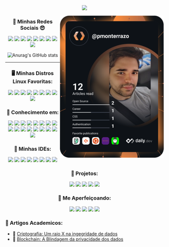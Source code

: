 <div align="center">
  <img src="https://i.imgur.com/etkRm5o.gif">
  
  
<a href="https://app.daily.dev/pmonterrazo"><img src="https://github.com/pmonterrazo/pmonterrazo/blob/main/devcard.svg" width="330" align="right" alt="Philipe Monterrazo's Dev Card"/></a>

<div align="center"> 

 ### 💬 Minhas Redes Sociais 😎
 
[<img src="https://img.shields.io/badge/linkedin-%230077B5.svg?&style=for-the-badge&logo=linkedin&logoColor=white" />](https://www.linkedin.com/in/pmonterrazo/) 
[<img src = "https://img.shields.io/badge/Microsoft_Outlook-0078D4?style=for-the-badge&logo=microsoft-outlook&logoColor=white">](mailto:philipemonterrazo@outlook.com)
[<img src = "https://img.shields.io/badge/ProtonMail-8B89CC?style=for-the-badge&logo=protonmail&logoColor=white">](mailto:pmonterrazo.dev@protonmail.com)
[<img src="https://img.shields.io/badge/Gmail-D14836?style=for-the-badge&logo=gmail&logoColor=white" />](mailto:pmonterrazo.dev@gmail.com) 
[<img src = "https://img.shields.io/badge/Telegram-2CA5E0?style=for-the-badge&logo=telegram&logoColor=white">](https://t.me/pmonterrazo)
[<img src = "https://img.shields.io/badge/icq_new-black?style=for-the-badge&logo=icq&logolColor=42F425">](https://icq.im/pmonterrazo)
[<img src="https://img.shields.io/badge/medium-%2312100E.svg?&style=for-the-badge&logo=medium&logoColor=white" />](https://medium.com/pmonterrazo) 
[<img src = "https://img.shields.io/badge/instagram-%23E4405F.svg?&style=for-the-badge&logo=instagram&logoColor=white">](https://www.instagram.com/philipe.monterrazzo/)
[<img src = "https://img.shields.io/badge/Buy_Me_A_Coffee-FFDD00?style=for-the-badge&logo=buy-me-a-coffee&logoColor=black">](https://nubank.com.br/pagar/1imwjo/VKeok90AsV)
  
</div>

  </div>

<div align="center">
  
![Anurag's GitHub stats](https://github-readme-stats.vercel.app/api?username=pmonterrazo&anuraghazra&show_icons=true&theme=radical)
  
</div>
  
  
<hr>


<div align="center">
   
### 🖥️ Minhas Distros Linux Favoritas:

[<img src = "https://img.shields.io/badge/Debian-A81D33?style=for-the-badge&logo=debian&logoColor=white">](https://www.debian.org/index.pt.html)
[<img src = "https://img.shields.io/badge/Deepin-007CFF?style=for-the-badge&logo=deepin&logoColor=white">](https://www.deepin.org/index/en)
[<img src = "https://img.shields.io/badge/Fedora-294172?style=for-the-badge&logo=fedora&logoColor=white">](https://getfedora.org/pt_BR/)
[<img src = "https://img.shields.io/badge/Kali_Linux-557C94?style=for-the-badge&logo=kali-linux&logoColor=white">](https://www.kali.org/)
[<img src = "https://img.shields.io/badge/manjaro-35BF5C?style=for-the-badge&logo=manjaro&logoColor=white">](https://manjaro.org/)
[<img src = "https://img.shields.io/badge/Pop!_OS-48B9C7?style=for-the-badge&logo=Pop!_OS&logoColor=white">](https://pop.system76.com/)
[<img src = "https://img.shields.io/badge/Red%20Hat-EE0000?style=for-the-badge&logo=redhat&logoColor=white">](https://www.redhat.com/pt-br)
[<img src = "https://img.shields.io/badge/SUSE-0C322C?style=for-the-badge&logo=SUSE&logoColor=white">](https://www.opensuse.org/)
[<img src = "https://img.shields.io/badge/Ubuntu-E95420?style=for-the-badge&logo=ubuntu&logoColor=white">](https://ubuntu.com/download)

</div>
  

<div align="center">
  
### 👾 Conhecimento em:
  
<img src="https://img.shields.io/badge/Java-ED8B00?style=for-the-badge&logo=java&logoColor=white"/>
<img src="https://img.shields.io/badge/Kotlin-0095D5?&style=for-the-badge&logo=kotlin&logoColor=white"/>
<img src="https://img.shields.io/badge/Node.js-43853D?style=for-the-badge&logo=node.js&logoColor=white"/>
<img src="https://img.shields.io/badge/JavaScript-F7DF1E?style=for-the-badge&logo=javascript&logoColor=black"/>
<img src="https://img.shields.io/badge/Python-3776AB?style=for-the-badge&logo=python&logoColor=white"/>
<img src="https://img.shields.io/badge/Shell_Script-121011?style=for-the-badge&logo=gnu-bash&logoColor=white"/>
<img src="https://img.shields.io/badge/CSS3-1572B6?style=for-the-badge&logo=css3&logoColor=white"/>
<img src="https://img.shields.io/badge/HTML5-E34F26?style=for-the-badge&logo=html5&logoColor=white"/>
<img src="https://img.shields.io/badge/Bootstrap-563D7C?style=for-the-badge&logo=bootstrap&logoColor=white"/>
<img src="https://img.shields.io/badge/MySQL-00000F?style=for-the-badge&logo=mysql&logoColor=white"/>
<img src="https://img.shields.io/badge/PostgreSQL-316192?style=for-the-badge&logo=postgresql&logoColor=white"/>
<img src="https://img.shields.io/badge/MongoDB-4EA94B?style=for-the-badge&logo=mongodb&logoColor=white"/>
<img src="https://img.shields.io/badge/SQLite-07405E?style=for-the-badge&logo=sqlite&logoColor=white"/>
<img src="https://img.shields.io/badge/Amazon_AWS-232F3E?style=for-the-badge&logo=amazon-aws&logoColor=white"/>
<img src="https://img.shields.io/badge/Microsoft_Excel-217346?style=for-the-badge&logo=microsoft-excel&logoColor=white"/>
<img src="https://img.shields.io/badge/Spring-6DB33F?style=for-the-badge&logo=spring&logoColor=white"/>
<img src="https://img.shields.io/badge/Express.js-404D59?style=for-the-badge"/>
  
</div>
  
  


<div align="center">
  
### 💎 Minhas IDEs:
  
<img src="https://img.shields.io/badge/apache%20netbeans-1B6AC6?style=for-the-badge&logo=apache%20netbeans%20IDE&logoColor=white"/>
<img src="https://img.shields.io/badge/Atom-66595C?style=for-the-badge&logo=Atom&logoColor=white"/>
<img src="https://img.shields.io/badge/Eclipse-2C2255?style=for-the-badge&logo=eclipse&logoColor=white"/>
<img src="https://img.shields.io/badge/IntelliJ_IDEA-000000.svg?style=for-the-badge&logo=intellij-idea&logoColor=white"/>
<img src="https://img.shields.io/badge/Notepad++-90E59A.svg?style=for-the-badge&logo=notepad%2B%2B&logoColor=black"/>
<img src="https://img.shields.io/badge/PyCharm-000000.svg?&style=for-the-badge&logo=PyCharm&logoColor=white"/>
<img src="https://img.shields.io/badge/sublime_text-%23575757.svg?&style=for-the-badge&logo=sublime-text&logoColor=important"/>
<img src="https://img.shields.io/badge/Visual_Studio_Code-0078D4?style=for-the-badge&logo=visual%20studio%20code&logoColor=white"/>

  
</div>


<div align="center">
    
### 🎯 Projetos:
  
[<img src = "https://img.shields.io/badge/Site-OpenYourMind-%237159c1?style=for-the-badge&logo=ghost">](https://www.opensuse.org/)
[<img src = "https://img.shields.io/badge/Forum-HelpMyLinux-%237159c1?style=for-the-badge&logo=Linux">](https://ubuntu.com/download)
<img src = "https://img.shields.io/badge/Ebook-JavaParaIniciantes-F15B2A?style=for-the-badge&logo=mdBook&logoColor=white">
<img src="https://img.shields.io/badge/EBook-CybersecurityDescomplicado-90E59A.svg?style=for-the-badge&logo=mdBook&logoColor=white"/>
<img src="https://img.shields.io/badge/EBook-LogicadeProgramaçãoParaCrianças-1B6AC6?style=for-the-badge&logo=mdBook&logoColor=white"/>
  
</div>



<div align="center">

### 📑 Me Aperfeiçoando:
  
<img src="https://img.shields.io/badge/Java-ED8B00?style=for-the-badge&logo=java&logoColor=white"/>
<img src="https://img.shields.io/badge/HTML5-E34F26?style=for-the-badge&logo=html5&logoColor=white"/>
<img src="https://img.shields.io/badge/CSS3-1572B6?style=for-the-badge&logo=css3&logoColor=white"/>
<img src="https://img.shields.io/badge/Kotlin-0095D5?&style=for-the-badge&logo=kotlin&logoColor=white"/>
<img src="https://img.shields.io/badge/Amazon_AWS-232F3E?style=for-the-badge&logo=amazon-aws&logoColor=white"/>

</div>

### 🧠 Artigos Academicos:
  
- 🔏 <a href="https://drive.google.com/file/d/1_hVAd9qG3ZMo0m-DHwqvGPuHSul2cz2I/view?usp=sharing"> Criptografia: Um raio X na ingegridade de dados  </a>
- 🔗 <a href="https://drive.google.com/file/d/1zb6r4MmT5Ic1TqnvKtHLUruHkOnOiwSY/view?usp=sharing"> Blockchain: A Blindagem da privacidade dos dados </a>
  
  
</div>

